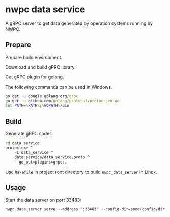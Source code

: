 # nwpc data service

A gRPC server to get data generated by operation systems running by NWPC.

## Prepare

Prepare build environment.

Download and build gPRC library. 

Get gRPC plugin for golang.

The following commands can be used in Windows.

```cmd
go get -u google.golang.org/grpc
go get -u github.com/golang/protobuf/protoc-gen-go
set PATH=%PATH%;%GOPATH%/bin
```

## Build

Generate gRPC codes.

```cmd
cd data_service
protoc.exe ^
    -I data_service ^
    data_service/data_service.proto ^
    --go_out=plugins=grpc:.
```

Use `Makefile` in project root directory to build `nwpc_data_server` in Linux.

## Usage

Start the data server on port 33483:

```
nwpc_data_server serve --address ":33483" --config-dir=some/config/dir
```